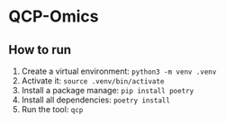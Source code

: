 # QCP-Omics

## How to run

1. Create a virtual environment: `python3 -m venv .venv`
2. Activate it: `source .venv/bin/activate`
3. Install a package manage: `pip install poetry`
4. Install all dependencies: `poetry install`
5. Run the tool: `qcp`
